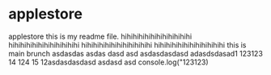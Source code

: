 # applestore
applestore
this is my readme file.
hihihihihihihihihihihihi
hihihihihihihihihihihihi
hihihihihihihihihihihihi
hihihihihihihihihihihihi
this is main brunch
asdasdas
asdas
dasd
asd
asdasdasdasd
adasdsdasad1
123123
14
124
15
12asdasdasdasd
asdasd
asd
console.log("123123)
